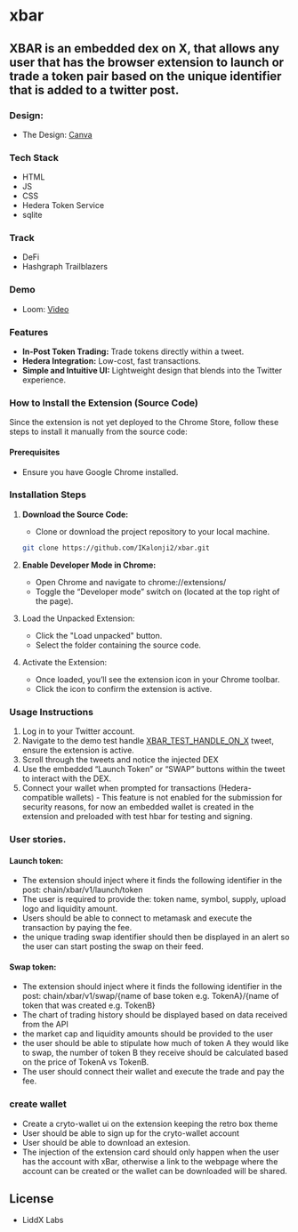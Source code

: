 # xbar

## XBAR is an embedded dex on X, that allows any user that has the browser extension to launch or trade a token pair based on the unique identifier that is added to a twitter post.

### Design:
- The Design: [Canva](https://www.canva.com/design/DAGNkfNizzE/qRpThh7ZfYnDRnHE2wHC2w/view?utm_content=DAGNkfNizzE&utm_campaign=designshare&utm_medium=link&utm_source=editor)

### Tech Stack
- HTML
- JS
- CSS
- Hedera Token Service
- sqlite

### Track
- DeFi
- Hashgraph Trailblazers

### Demo
- Loom: [Video](https://www.loom.com/share/72ec89dc5725425489cf7ef143a7339d?sid=82b24a64-2a8e-4afe-bb8b-0632d0fb5870)

### Features
- **In-Post Token Trading:** Trade tokens directly within a tweet.
- **Hedera Integration:** Low-cost, fast transactions.
- **Simple and Intuitive UI:** Lightweight design that blends into the Twitter experience.

### How to Install the Extension (Source Code)

Since the extension is not yet deployed to the Chrome Store, follow these steps to install it manually from the source code:

#### Prerequisites
- Ensure you have Google Chrome installed.

### Installation Steps
1. **Download the Source Code:**
   - Clone or download the project repository to your local machine.

   ```bash
   git clone https://github.com/IKalonji2/xbar.git
   ```
2. **Enable Developer Mode in Chrome:**

   - Open Chrome and navigate to chrome://extensions/
   - Toggle the “Developer mode” switch on (located at the top right of the page).

3. Load the Unpacked Extension:

   - Click the "Load unpacked" button.
   - Select the folder containing the source code.

4. Activate the Extension:

   - Once loaded, you’ll see the extension icon in your Chrome toolbar.
   - Click the icon to confirm the extension is active.

### Usage Instructions

1. Log in to your Twitter account.
2. Navigate to the demo test handle [XBAR_TEST_HANDLE_ON_X](https://x.com/xbartest) tweet, ensure the extension is active.
3. Scroll through the tweets and notice the injected DEX
3. Use the embedded “Launch Token” or “SWAP” buttons within the tweet to interact with the DEX.
4. Connect your wallet when prompted for transactions (Hedera-compatible wallets) - This feature is not enabled for the submission for security reasons, for now an embedded wallet is created in the extension and preloaded with test hbar for testing and signing.

### User stories.

#### Launch token:
- The extension should inject where it finds the following identifier in the post: chain/xbar/v1/launch/token
- The user is required to provide the: token name, symbol, supply, upload logo and liquidity amount.
- Users should be able to connect to metamask and execute the transaction by paying the fee.
- the unique trading swap identifier should then be displayed in an alert so the user can start posting the swap on their feed.

#### Swap token:
- The extension should inject where it finds the following identifier in the post: chain/xbar/v1/swap/{name of base token e.g. TokenA}/{name of token that was created e.g. TokenB}
- The chart of trading history should be displayed based on data received from the API
- the market cap and liquidity amounts should be provided to the user
- the user should be able to stipulate how much of token A they would like to swap, the number of token B they receive should be calculated based on the price of TokenA vs TokenB.
- The user should connect their wallet and execute the trade and pay the fee.

### create wallet

- Create a cryto-wallet ui on the extension keeping the retro box theme
- User should be able to sign up for the cryto-wallet account
- User should be able to download an extesion.
- The injection of the extension card should only happen when the user has the account with xBar, otherwise a link to the webpage where the account can be created or the wallet can be downloaded will be shared. 

## License
- LiddX Labs
